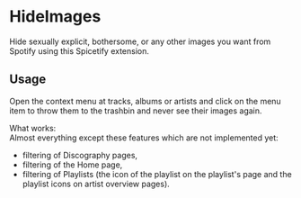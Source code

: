 # HideImages

Hide sexually explicit, bothersome, or any other images you want from Spotify using this Spicetify extension.


## Usage

Open the context menu at tracks, albums or artists and click on the menu item to throw them to the trashbin and never see their images again.

What works:  
Almost everything except these features which are not implemented yet: 

- filtering of Discography pages, 
- filtering of the Home page, 
- filtering of Playlists (the icon of the playlist on the playlist's page and the playlist icons on artist overview pages). 

